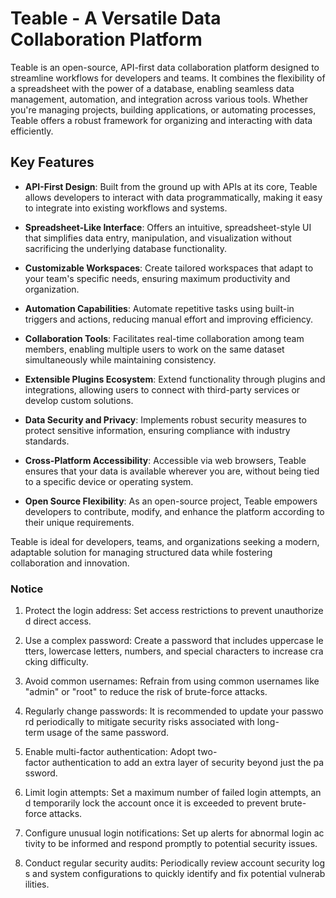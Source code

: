 # Teable - A Versatile Data Collaboration Platform

Teable is an open-source, API-first data collaboration platform designed to streamline workflows for developers and teams. It combines the flexibility of a spreadsheet with the power of a database, enabling seamless data management, automation, and integration across various tools. Whether you're managing projects, building applications, or automating processes, Teable offers a robust framework for organizing and interacting with data efficiently.

## Key Features

- **API-First Design**: Built from the ground up with APIs at its core, Teable allows developers to interact with data programmatically, making it easy to integrate into existing workflows and systems.

- **Spreadsheet-Like Interface**: Offers an intuitive, spreadsheet-style UI that simplifies data entry, manipulation, and visualization without sacrificing the underlying database functionality.

- **Customizable Workspaces**: Create tailored workspaces that adapt to your team's specific needs, ensuring maximum productivity and organization.

- **Automation Capabilities**: Automate repetitive tasks using built-in triggers and actions, reducing manual effort and improving efficiency.

- **Collaboration Tools**: Facilitates real-time collaboration among team members, enabling multiple users to work on the same dataset simultaneously while maintaining consistency.

- **Extensible Plugins Ecosystem**: Extend functionality through plugins and integrations, allowing users to connect with third-party services or develop custom solutions.

- **Data Security and Privacy**: Implements robust security measures to protect sensitive information, ensuring compliance with industry standards.

- **Cross-Platform Accessibility**: Accessible via web browsers, Teable ensures that your data is available wherever you are, without being tied to a specific device or operating system.

- **Open Source Flexibility**: As an open-source project, Teable empowers developers to contribute, modify, and enhance the platform according to their unique requirements.

Teable is ideal for developers, teams, and organizations seeking a modern, adaptable solution for managing structured data while fostering collaboration and innovation.

### Notice

1.  Protect the login address: Set access restrictions to prevent unauthorized direct access.
    
2.  Use a complex password: Create a password that includes uppercase letters, lowercase letters, numbers, and special characters to increase cracking difficulty.
    
3.  Avoid common usernames: Refrain from using common usernames like "admin" or "root" to reduce the risk of brute-force attacks.
    
4.  Regularly change passwords: It is recommended to update your password periodically to mitigate security risks associated with long-term usage of the same password.
    
5.  Enable multi-factor authentication: Adopt two-factor authentication to add an extra layer of security beyond just the password.
    
6.  Limit login attempts: Set a maximum number of failed login attempts, and temporarily lock the account once it is exceeded to prevent brute-force attacks.
    
7.  Configure unusual login notifications: Set up alerts for abnormal login activity to be informed and respond promptly to potential security issues.
    
8.  Conduct regular security audits: Periodically review account security logs and system configurations to quickly identify and fix potential vulnerabilities.
        